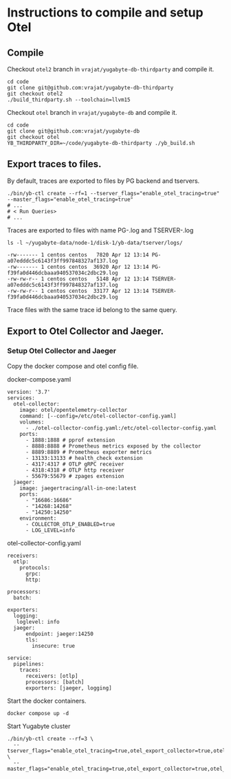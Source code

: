 # Instructions to compile and setup Otel

## Compile

Checkout `otel2` branch in `vrajat/yugabyte-db-thirdparty` and compile it.

```
cd code
git clone git@github.com:vrajat/yugabyte-db-thirdparty
git checkout otel2
./build_thirdparty.sh --toolchain=llvm15
```

Checkout `otel` branch in `vrajat/yugabyte-db` and compile it.

```
cd code
git clone git@github.com:vrajat/yugabyte-db
git checkout otel
YB_THIRDPARTY_DIR=~/code/yugabyte-db-thirdparty ./yb_build.sh
```

## Export traces to files.

By default, traces are exported to files by PG backend and tservers.

```
./bin/yb-ctl create --rf=1 --tserver_flags="enable_otel_tracing=true" --master_flags="enable_otel_tracing=true"
# ...
# < Run Queries>
# ...
```

Traces are exported to files with name PG-<trace id>.log and TSERVER-<trace id>.log

```
ls -l ~/yugabyte-data/node-1/disk-1/yb-data/tserver/logs/

-rw------- 1 centos centos   7820 Apr 12 13:14 PG-a07edddc5c6143f3ff997848327af137.log
-rw------- 1 centos centos  36920 Apr 12 13:14 PG-f39fa0d446dcbaaa940537034c2dbc29.log
-rw-rw-r-- 1 centos centos   5148 Apr 12 13:14 TSERVER-a07edddc5c6143f3ff997848327af137.log
-rw-rw-r-- 1 centos centos  33177 Apr 12 13:14 TSERVER-f39fa0d446dcbaaa940537034c2dbc29.log
```

Trace files with the same trace id belong to the same query.

## Export to Otel Collector and Jaeger.

### Setup Otel Collector and Jaeger

Copy the docker compose and otel config file.


docker-compose.yaml

```
version: '3.7'
services:
  otel-collector:
    image: otel/opentelemetry-collector
    command: [--config=/etc/otel-collector-config.yaml]
    volumes:
      - ./otel-collector-config.yaml:/etc/otel-collector-config.yaml
    ports:
      - 1888:1888 # pprof extension
      - 8888:8888 # Prometheus metrics exposed by the collector
      - 8889:8889 # Prometheus exporter metrics
      - 13133:13133 # health_check extension
      - 4317:4317 # OTLP gRPC receiver
      - 4318:4318 # OTLP http receiver
      - 55679:55679 # zpages extension
  jaeger:
    image: jaegertracing/all-in-one:latest
    ports:
      - "16686:16686"
      - "14268:14268"
      - "14250:14250"
    environment:
      - COLLECTOR_OTLP_ENABLED=true
      - LOG_LEVEL=info
```

otel-collector-config.yaml

```
receivers:
  otlp:
    protocols:
      grpc:
      http:

processors:
  batch:

exporters:
  logging:
   loglevel: info
  jaeger:
      endpoint: jaeger:14250
      tls:
        insecure: true

service:
  pipelines:
    traces:
      receivers: [otlp]
      processors: [batch]
      exporters: [jaeger, logging]
```

Start the docker containers.

```
docker compose up -d
```

Start Yugabyte cluster


```
./bin/yb-ctl create --rf=3 \
  --tserver_flags="enable_otel_tracing=true,otel_export_collector=true,otel_collector_hostname=127.0.0.1" \
  --master_flags="enable_otel_tracing=true,otel_export_collector=true,otel_collector_hostname=127.0.0.1"
```